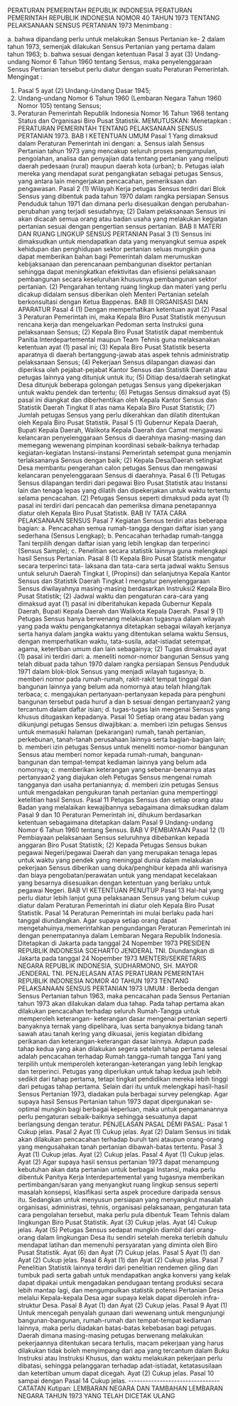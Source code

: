  PERATURAN PEMERINTAH REPUBLIK INDONESIA PERATURAN PEMERINTAH REPUBLIK INDONESIA NOMOR 40 TAHUN 1973 TENTANG PELAKSANAAN SENSUS PERTANIAN 1973
Menimbang :

a. bahwa dipandang perlu untuk melakukan Sensus Pertanian ke- 2 dalam tahun 1973, semenjak dilakukan Sensus Pertanian yang pertama dalam tahun 1963;
b. bahwa sesuai dengan ketentuan Pasal 3 ayat (3) Undang- undang Nomor 6 Tahun 1960 tentang Sensus, maka penyelenggaraan Sensus Pertanian tersebut perlu diatur dengan suatu Peraturan Pemerintah.
Mengingat :

1. Pasal 5 ayat (2) Undang-Undang Dasar 1945;
2. Undang-undang Nomor 6 Tahun 1960 (Lembaran Negara Tahun 1960 Nomor 105) tentang Sensus;
3. Peraturan Pemerintah Republik Indonesia Nomor 16 Tahun 1968 tentang Status dan Organisasi Biro Pusat Statistik.
MEMUTUSKAN:
 Menetapkan : PERATURAN PEMERINTAH TENTANG PELAKSANAAN SENSUS PERTANIAN 1973.
BAB I KETENTUAN UMUM
Pasal 1
Yang dimaksud dalam Peraturan Pemerintah ini dengan:
a. Sensus ialah Sensus Pertanian tahun 1973 yang mencakup seluruh proses pengumpulan, pengolahan, analisa dan penyajian data tentang pertanian yang meliputi daerah pedesaan (rural) maupun daerah kota (urban);
b. Petugas ialah mereka yang mendapat surat pengangkatan sebagai petugas Sensus, yang antara lain mengerjakan pencacahan, pemeriksaan dan pengawasan.
Pasal 2
(1) Wilayah Kerja petugas Sensus terdiri dari Blok Sensus yang dibentuk pada tahun 1970 dalam rangka persiapan Sensus Penduduk tahun 1971 dan dimana perlu disesuaikan dengan perubahan-perubahan yang terjadi sesudahnya;
(2) Dalam pelaksanaan Sensus ini akan dicacah semua orang atau badan usaha yang melakukan kegiatan pertanian sesuai dengan pengertian sensus pertanian.
BAB II MATERI DAN RUANG LINGKUP SENSUS PERTANIAN
Pasal 3
(1) Sensus ini dimaksudkan untuk mendapatkan data yang menyangkut semua aspek kehidupan dan penghidupan sektor pertanian seluas mungkin guna dapat memberikan bahan bagi Pemerintah dalam merumuskan kebijaksanaan dan perencanaan pembangunan disektor pertanian sehingga dapat meningkatkan efektivitas dan efisiensi pelaksanaan pembangunan secara keseluruhan khususnya pembangunan sektor pertanian.
(2) Pengarahan tentang ruang lingkup dan materi yang perlu dicakup didalam sensus diberikan oleh Menteri Pertanian setelah berkonsultasi dengan Ketua Bappenas.
BAB III ORGANISASI DAN APARATUR
Pasal 4
(1) Dengan memperhatikan ketentuan ayat (2) Pasal 3 Peraturan Pemerintah ini, maka Kepala Biro Pusat Statistik menyusun rencana kerja dan mengeluarkan Pedoman serta Instruksi guna pelaksanaan Sensus;
(2) Kepala Biro Pusat Statistik dapat membentuk Panitia Interdepartemental maupun Team Tehnis guna melaksanakan ketentuan ayat (1) pasal ini;
(3) Kepala Biro Pusat Statistik beserta aparatnya di daerah bertanggung-jawab atas aspek tehnis administratip pelaksanaan Sensus;
(4) Pekerjaan Sensus dilapangan diawasi dan diperiksa oleh pejabat-pejabat Kantor Sensus dan Statistik Daerah atau petugas lainnya yang ditunjuk untuk itu;
(5) Ditiap desa/daerah setingkat Desa ditunjuk beberapa golongan petugas Sensus yang dipekerjakan untuk waktu pendek dan tertentu;
(6) Petugas Sensus dimaksud ayat (5) pasal ini diangkat dan diberhentikan oleh Kepala Kantor Sensus dan Statistik Daerah Tingkat II atas nama Kepala Biro Pusat Statistik;
(7) Jumlah petugas Sensus yang perlu dikerahkan dan dilatih ditentukan oleh Kepala Biro Pusat Statistik.
Pasal 5
(1) Gubernur Kepala Daerah, Bupati Kepala Daerah, Walikota Kepala Daerah dan Camat mengawasi kelancaran penyelenggaraan Sensus di daerahnya masing-masing dan memegang wewenang pimpinan koordinasi sebaik-baiknya terhadap kegiatan-kegiatan Instansi-instansi Pemerintah setempat guna menjamin terlaksananya Sensus dengan baik;
(2) Kepala Desa/Daerah setingkat Desa membantu pengerahan calon petugas Sensus dan mengawasi kelancaran penyelenggaraan Sensus di daerahnya.
Pasal 6
(1) Petugas Sensus dilapangan terdiri dari pegawai Biro Pusat Statistik atau lnstansi lain dan tenaga lepas yang dilatih dan dipekerjakan untuk waktu tertentu selama pencacahan.
(2) Petugas Sensus seperti dimaksud pada ayat (1) pasal ini terdiri dari pencacah dan pemeriksa dimana penetapannya diatur oleh Kepala Biro Pusat Statistik.
BAB IV TATA CARA PELAKSANAAN SENSUS
Pasal 7
Kegiatan Sensus terdiri atas beberapa bagian:
a. Pencacahan semua rumah-tangga dengan daftar isian yang sederhana (Sensus Lengkap);
b. Pencacahan terhadap rumah-tangga Tani terpilih dengan daftar isian yang lebih lengkap dan terperinci (Sensus Sample);
c. Penelitian secara statistik lainnya guna melengkapi hasil Sensus Pertanian.
Pasal 8
(1) Kepala Biro Pusat Statistik mengatur secara terperinci tata- laksana dan tata-cara serta jadwal waktu Sensus untuk seluruh Daerah Tingkat I, (Propinsi) dan selanjutnya Kepala Kantor Sensus dan Statistik Daerah Tingkat I mengatur penyelenggaraan Sensus diwilayahnya masing-masing berdasarkan Instruksi2 Kepala Biro Pusat Statistik;
(2) Jadwal waktu dan pengaturan cara-cara yang dimaksud ayat (1) pasal ini diberitahukan kepada Gubernur Kepala Daerah, Bupati Kepala Daerah dan Walikota Kepala Daerah.
Pasal 9
(1) Petugas Sensus hanya berwenang melakukan tugasnya dalam wilayah yang pada waktu pengangkatannya ditetapkan sebagai wilayah kerjanya serta hanya dalam jangka waktu yang ditentukan selama waktu Sensus, dengan memperhatikan waktu, tata-susila, adat-istiadat setempat, agama, ketertiban umum dan lain sebagainya;
(2) Tugas dimaksud ayat (1) pasal ini terdiri dari:
a. meneliti nomor-nomor bangunan Sensus yang telah dibuat pada tahun 1970 dalam rangka persiapan Sensus Penduduk 1971 dalam blok-blok Sensus yang menjadi wilayah tugasnya;
b. memberi nomor pada rumah-rumah, rakit-rakit tempat tinggal dan bangunan lainnya yang belum ada nomornya atau telah hilang/tak terbaca;
c. mengajukan pertanyaan-pertanyaan kepada para penghuni bangunan tersebut pada huruf a dan b sesuai dengan pertanyaan2 yang tercantum dalam daftar isian;
d. tugas-tugas lain mengenai Sensus yang khusus ditugaskan kepadanya.
Pasal 10
Setiap orang atau badan yang dikunjungi petugas Sensus diwajibkan:
a. memberi izin petugas Sensus untuk memasuki halaman (pekarangan) rumah, tanah pertanian, perkebunan, tanah-tanah perusahaan lainnya serta bagian-bagian lain;
b. memberi izin petugas Sensus untuk meneliti nomor-nomor bangunan Sensus atau memberi nomor kepada rumah-rumah, bangunan-bangunan dan tempat-tempat kediaman lainnya yang belum ada nomornya;
c. memberikan keterangan yang sebenar-benarnya atas pertanyaan2 yang diajukan oleh Petugas Sensus mengenai rumah tangganya dan usaha pertaniannya;
d. memberi izin petugas Sensus untuk mengadakan pengukuran tanah pertanian guna mempertinggi ketelitian hasil Sensus.
Pasal 11
Petugas Sensus dan setiap orang atau Badan yang melalaikan kewajibannya sebagaimana dimaksudkan dalam Pasal 9 dan 10 Peraturan Pemerintah ini, dihukum berdasarkan ketentuan sebagaimana ditetapkan dalam Pasal 9 Undang-undang Nomor 6 Tahun 1960 tentang Sensus.
BAB V PEMBIAYAAN
Pasal 12
(1) Pembiayaan pelaksanaan Sensus seluruhnya dibebankan kepada anggaran Biro Pusat Statistik;
(2) Kepada Petugas Sensus bukan pegawai Negeri/pegawai Daerah dan yang merupakan tenaga lepas untuk waktu yang pendek yang meninggal dunia dalam melakukan pekerjaan Sensus diberikan uang duka/penghibur kepada ahli warisnya dan biaya pengobatan/perawatan untuk yang mendapat kecelakaan yang besarnya disesuaikan dengan ketentuan yang berlaku untuk pegawai Negeri.
BAB VI KETENTUAN PENUTUP
Pasal 13
Hal-hal yang perlu diatur lebih lanjut guna pelaksanaan Sensus yang belum cukup diatur dalam Peraturan Pemerintah ini diatur oleh Kepala Biro Pusat Statistik.
Pasal 14
Peraturan Pemerintah ini mulai berlaku pada hari tanggal diundangkan. Agar supaya setiap orang dapat mengetahuinya,memerintahkan pengundangan Peraturan Pemerintah ini dengan penempatannya dalam Lembaran Negara Republik Indonesia. Ditetapkan di Jakarta pada tanggal 24 Nopember 1973 PRESIDEN REPUBLIK INDONESIA SOEHARTO JENDERAL TNI. Diundangkan di Jakarta pada tanggal 24 Nopember 1973 MENTERI/SEKRETARIS NEGARA REPUBLIK INDONESIA, SUDHARMONO, SH. MAYOR JENDERAL TNI. PENJELASAN ATAS PERATURAN PEMERINTAH REPUBLIK INDONESIA NOMOR 40 TAHUN 1973 TENTANG PELAKSANAAN SENSUS PERTANIAN 1973 UMUM : Berbeda dengan Sensus Pertanian tahun 1963, maka pencacahan pada Sensus Pertanian tahun 1973 akan dilakukan dalam dua tahap. Pada tahap pertama akan dilakukan pencacahan terhadap seluruh Rumah-Tangga untuk memperoleh keterangan- keterangan dasar mengenai pertanian seperti banyaknya ternak yang dipelihara, luas serta banyaknya bidang tanah sawah atau tanah kering yang dikuasai, jenis kegiatan dibidang perikanan dan keterangan-keterangan dasar lainnya. Adapun pada tahap kedua yang akan dilakukan segera setelah tahap pertama selesai adalah pencacahan terhadap Rumah tangga-rumah tangga Tani yang terpilih untuk memperoleh keterangan-keterangan yang lebih lengkap dan terperinci. Petugas yang diperlukan untuk tahap kedua jauh lebih sedikit dari tahap pertama, tetapi tingkat pendidikan mereka lebih tinggi dari petugas tahap pertama. Selain dari itu untuk melengkapi hasil-hasil Sensus Pertanian 1973, diadakan pula berbagai survey pelengkap. Agar supaya hasil Sensus Pertanian tahun 1973 dapat dipergunakan se-optimal mungkin bagi berbagai keperluan, maka untuk pengamanannya perlu pengaturan sebaik-baiknya sehingga sesuatunya dapat berlangsung dengan teratur. PENJELASAN PASAL DEMI PASAL:
Pasal 1
Cukup jelas.
Pasal 2
Ayat (1) Cukup jelas. Ayat (2) Dalam Sensus ini tidak akan dilakukan pencacahan terhadap buruh tani ataupun orang-orang yang mengusahakan tanah pertanian dibawah-batas tertentu.
Pasal 3
Ayat (1) Cukup jelas. Ayat (2) Cukup jelas.
Pasal 4
Ayat (1) Cukup jelas. Ayat (2) Agar supaya hasil sensus pertanian 1973 dapat menampung kebutuhan akan data pertanian untuk berbagai Instansi, maka perlu dibentuk Panitya Kerja Interdepartemental yang tugasnya memberikan pertimbangan/saran yang menyangkut ruang lingkup sensus seperti masalah konsepsi, klasifikasi serta aspek procedure daripada sensus itu. Sedangkan untuk menyusun persiapan yang menyangkut masalah organisasi, administrasi, tehnis, organisasi pelaksanaan, pengaturan tata cara pengolahan tersebut, maka perlu pula dibentuk Team Tehnis dalam lingkungan Biro Pusat Statistik. Ayat (3) Cukup jelas. Ayat (4) Cukup jelas. Ayat (5) Petugas Sensus sedapat mungkin diambil dari orang-orang dalam lingkungan Desa itu sendiri setelah mereka terlebih dahulu mendapat latihan dan memenuhi persyaratan yang diminta oleh Biro Pusat Statistik. Ayat (6) dan Ayat (7) Cukup jelas.
Pasal 5
Ayat (1) dan Ayat (2) Cukup jelas.
Pasal 6
Ayat (1) dan Ayat (2) Cukup jelas.
Pasal 7
Penelitian Statistik lainnya terdiri dari penelitian rendemen giling dan tumbuk padi serta gabah untuk mendapatkan angka konversi yang kelak dapat dipakai untuk mengadakan pendugaan tentang produksi secara lebih mantap lagi, dan mengumpulkan statistik potensi Pertanian Desa melalui Kepala-kepala Desa agar supaya kelak dapat diperoleh infra-struktur Desa.
Pasal 8
Ayat (1) dan Ayat (2) Cukup jelas.
Pasal 9
Ayat (1) Untuk mencegah penyalah gunaan dari wewenang untuk mengunjungi bangunan-bangunan, rumah-rumah dan tempat-tempat kediaman lainnya, maka perlu diadakan batas-batas kebebasan bagi petugas. Daerah dimana masing-masing petugas berwenang melakukan pekerjaannya ditentukan secara tertulis, macam pekerjaan yang harus dilakukan tidak boleh menyimpang dari apa yang tercantum dalam Buku Instruksi atau Instruksi Khusus, dan waktu melakukan pekerjaan perlu dibatasi, sehingga pelanggaran terhadap adat-istiadat, ketatasusilaan dan ketertiban umum dapat dicegah. Ayat (2) Cukup jelas. Pasal 10 sampai dengan Pasal 14 Cukup jelas. -------------------------------- CATATAN Kutipan: LEMBARAN NEGARA DAN TAMBAHAN LEMBARAN NEGARA TAHUN 1973 YANG TELAH DICETAK ULANG